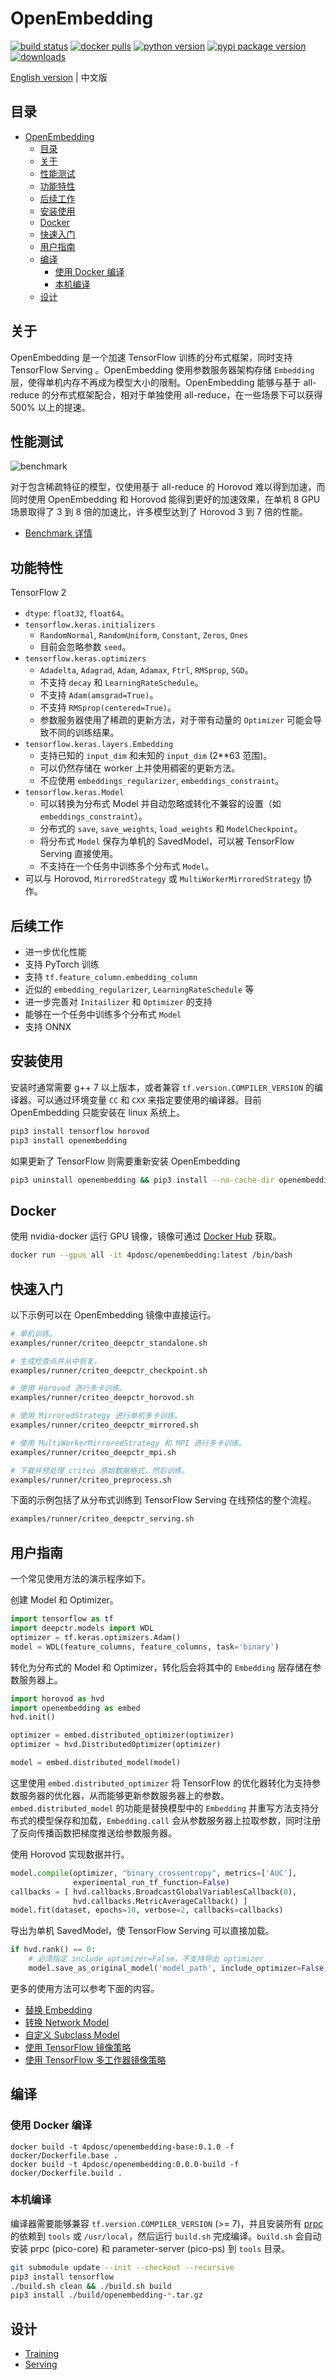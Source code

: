 # OpenEmbedding

[![build status](https://github.com/4paradigm/openembedding/actions/workflows/build.yml/badge.svg)](https://github.com/4paradigm/openembedding/actions/workflows/build.yml)
[![docker pulls](https://img.shields.io/docker/pulls/4pdosc/openembedding.svg)](https://hub.docker.com/r/4pdosc/openembedding)
[![python version](https://img.shields.io/pypi/pyversions/openembedding.svg?style=plastic)](https://badge.fury.io/py/openembedding)
[![pypi package version](https://badge.fury.io/py/openembedding.svg)](https://badge.fury.io/py/openembedding)
[![downloads](https://pepy.tech/badge/openembedding)](https://pepy.tech/project/openembedding)

[English version](README.md) | 中文版

## 目录

- [OpenEmbedding](#openembedding)
  - [目录](#目录)
  - [关于](#关于)
  - [性能测试](#性能测试)
  - [功能特性](#功能特性)
  - [后续工作](#后续工作)
  - [安装使用](#安装使用)
  - [Docker](#docker)
  - [快速入门](#快速入门)
  - [用户指南](#用户指南)
  - [编译](#编译)
    - [使用 Docker 编译](#使用-docker-编译)
    - [本机编译](#本机编译)
  - [设计](#设计)

## 关于

OpenEmbedding 是一个加速 TensorFlow 训练的分布式框架，同时支持 TensorFlow Serving 。OpenEmbedding 使用参数服务器架构存储 `Embedding` 层，使得单机内存不再成为模型大小的限制。OpenEmbedding 能够与基于 all-reduce 的分布式框架配合，相对于单独使用 all-reduce，在一些场景下可以获得 500% 以上的提速。

## 性能测试

![benchmark](documents/images/benchmark.png)

对于包含稀疏特征的模型，仅使用基于 all-reduce 的 Horovod 难以得到加速，而同时使用 OpenEmbedding 和 Horovod 能得到更好的加速效果，在单机 8 GPU 场景取得了 3 到 8 倍的加速比，许多模型达到了 Horovod 3 到 7 倍的性能。

- [Benchmark 详情](documents/cn/benchmark.md)

## 功能特性

TensorFlow 2
- `dtype`: `float32`, `float64`。
- `tensorflow.keras.initializers`
  - `RandomNormal`, `RandomUniform`, `Constant`, `Zeros`, `Ones`
  - 目前会忽略参数 `seed`。
- `tensorflow.keras.optimizers`
  - `Adadelta`, `Adagrad`, `Adam`, `Adamax`, `Ftrl`, `RMSprop`, `SGD`。
  - 不支持 `decay` 和 `LearningRateSchedule`。
  - 不支持 `Adam(amsgrad=True)`。
  - 不支持 `RMSprop(centered=True)`。
  - 参数服务器使用了稀疏的更新方法，对于带有动量的 `Optimizer` 可能会导致不同的训练结果。
- `tensorflow.keras.layers.Embedding`
  - 支持已知的 `input_dim` 和未知的 `input_dim` (2**63 范围)。
  - 可以仍然存储在 worker 上并使用稠密的更新方法。
  - 不应使用 `embeddings_regularizer`, `embeddings_constraint`。
- `tensorflow.keras.Model`
  - 可以转换为分布式 Model 并自动忽略或转化不兼容的设置（如 `embeddings_constraint`）。
  - 分布式的 `save`, `save_weights`, `load_weights` 和 `ModelCheckpoint`。
  - 将分布式 `Model` 保存为单机的 SavedModel，可以被 TensorFlow Serving 直接使用。
  - 不支持在一个任务中训练多个分布式 `Model`。
- 可以与 Horovod, `MirroredStrategy` 或 `MultiWorkerMirroredStrategy` 协作。

## 后续工作

- 进一步优化性能
- 支持 PyTorch 训练
- 支持 `tf.feature_column.embedding_column`
- 近似的 `embedding_regularizer`, `LearningRateSchedule` 等
- 进一步完善对 `Initailizer` 和 `Optimizer` 的支持
- 能够在一个任务中训练多个分布式 `Model`
- 支持 ONNX

## 安装使用

安装时通常需要 g++ 7 以上版本，或者兼容 `tf.version.COMPILER_VERSION` 的编译器。可以通过环境变量 `CC` 和 `CXX` 来指定要使用的编译器。目前 OpenEmbedding 只能安装在 linux 系统上。
```bash
pip3 install tensorflow horovod
pip3 install openembedding 
```
如果更新了 TensorFlow 则需要重新安装 OpenEmbedding
```bash
pip3 uninstall openembedding && pip3 install --no-cache-dir openembedding
```

## Docker

使用 nvidia-docker 运行 GPU 镜像，镜像可通过 [Docker Hub](https://hub.docker.com/r/4pdosc/openembedding/tags) 获取。
```bash
docker run --gpus all -it 4pdosc/openembedding:latest /bin/bash
```

## 快速入门

以下示例可以在 OpenEmbedding 镜像中直接运行。
```bash
# 单机训练。
examples/runner/criteo_deepctr_standalone.sh

# 生成检查点并从中恢复。
examples/runner/criteo_deepctr_checkpoint.sh

# 使用 Horovod 进行多卡训练。
examples/runner/criteo_deepctr_horovod.sh

# 使用 MirroredStrategy 进行单机多卡训练。
examples/runner/criteo_deepctr_mirrored.sh

# 使用 MultiWorkerMirroredStrategy 和 MPI 进行多卡训练。
examples/runner/criteo_deepctr_mpi.sh

# 下载并预处理 criteo 原始数据格式，然后训练。
examples/runner/criteo_preprocess.sh
```

下面的示例包括了从分布式训练到 TensorFlow Serving 在线预估的整个流程。
```bash
examples/runner/criteo_deepctr_serving.sh
```

## 用户指南

一个常见使用方法的演示程序如下。

创建 Model 和 Optimizer。
```python
import tensorflow as tf
import deepctr.models import WDL
optimizer = tf.keras.optimizers.Adam()
model = WDL(feature_columns, feature_columns, task='binary')
```

转化为分布式的 Model 和 Optimizer，转化后会将其中的 `Embedding` 层存储在参数服务器上。
```python
import horovod as hvd
import openembedding as embed
hvd.init()

optimizer = embed.distributed_optimizer(optimizer)
optimizer = hvd.DistributedOptimizer(optimizer)

model = embed.distributed_model(model)
```
这里使用 `embed.distributed_optimizer` 将 TensorFlow 的优化器转化为支持参数服务器的优化器，从而能够更新参数服务器上的参数。 `embed.distributed_model` 的功能是替换模型中的 `Embedding` 并重写方法支持分布式的模型保存和加载，`Embedding.call` 会从参数服务器上拉取参数，同时注册了反向传播函数把梯度推送给参数服务器。

使用 Horovod 实现数据并行。
```python
model.compile(optimizer, "binary_crossentropy", metrics=['AUC'],
              experimental_run_tf_function=False)
callbacks = [ hvd.callbacks.BroadcastGlobalVariablesCallback(0),
              hvd.callbacks.MetricAverageCallback() ]
model.fit(dataset, epochs=10, verbose=2, callbacks=callbacks)
```

导出为单机 SavedModel，使 TensorFlow Serving 可以直接加载。
```python
if hvd.rank() == 0:
    # 必须指定 include_optimizer=False，不支持导出 optimizer
    model.save_as_original_model('model_path', include_optimizer=False)
```

更多的使用方法可以参考下面的内容。
- [替换 Embedding](examples/criteo_deepctr_hook.py)
- [转换 Network Model](examples/criteo_deepctr_network.py)
- [自定义 Subclass Model](examples/criteo_lr_subclass.py)
- [使用 TensorFlow 镜像策略](examples/criteo_deepctr_network_mirrored.py)
- [使用 TensorFlow 多工作器镜像策略](examples/criteo_deepctr_network_mpi.py)

## 编译

### 使用 Docker 编译

```
docker build -t 4pdosc/openembedding-base:0.1.0 -f docker/Dockerfile.base .
docker build -t 4pdosc/openembedding:0.0.0-build -f docker/Dockerfile.build .
```

### 本机编译

编译器需要能够兼容 `tf.version.COMPILER_VERSION` (>= 7)，并且安装所有 [prpc](https://github.com/4paradigm/prpc) 的依赖到 `tools` 或 `/usr/local`，然后运行 `build.sh` 完成编译。`build.sh` 会自动安装 prpc (pico-core) 和 parameter-server (pico-ps) 到 `tools` 目录。

```bash
git submodule update --init --checkout --recursive
pip3 install tensorflow
./build.sh clean && ./build.sh build
pip3 install ./build/openembedding-*.tar.gz
```

## 设计

- [Training](documents/cn/training.md)
- [Serving](documents/cn/serving.md)

